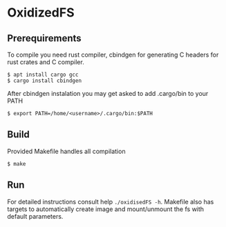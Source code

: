 # OxidizedFS

## Prerequirements

To compile you need rust compiler, cbindgen for generating C headers for rust crates and C compiler.

    $ apt install cargo gcc
    $ cargo install cbindgen

After cbindgen instalation you may get asked to add .cargo/bin to your PATH

    $ export PATH=/home/<username>/.cargo/bin:$PATH

## Build

Provided Makefile handles all compilation

    $ make

## Run

For detailed instructions consult help `./oxidisedFS -h`.
Makefile also has targets to automatically create image and mount/unmount the fs with default parameters.
